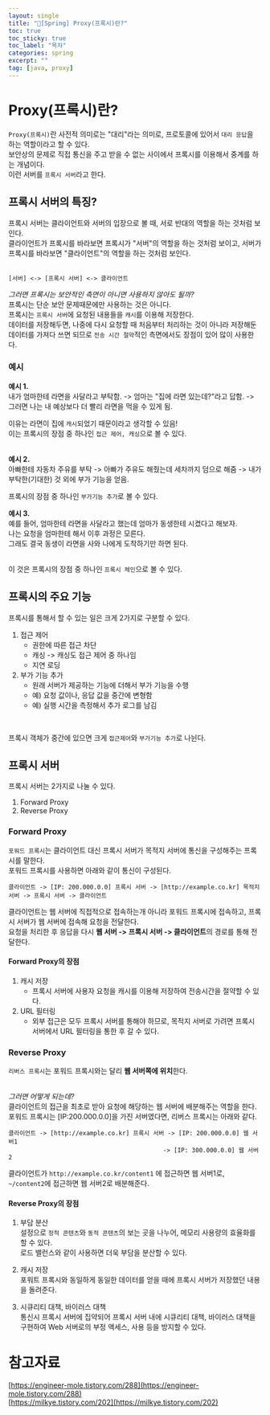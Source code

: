 ```yaml
---
layout: single
title: "📘[Spring] Proxy(프록시)란?"
toc: true
toc_sticky: true
toc_label: "목차"
categories: spring
excerpt: ""
tag: [java, proxy]
---
```


# Proxy(프록시)란?
`Proxy(프록시)`란 사전적 의미로는 "대리"라는 의미로, 프로토콜에 있어서 `대리 응답`을 하는 역할이라고 할 수 있다.  
보안상의 문제로 직접 통신을 주고 받을 수 없는 사이에서 프록시를 이용해서 중계를 하는 개념이다.  
이런 서버를 `프록시 서버`라고 한다.  


## 프록시 서버의 특징?
프록시 서버는 클라이언트와 서버의 입장으로 볼 때, 서로 반대의 역할을 하는 것처럼 보인다.  
클라이언트가 프록시를 바라보면 프록시가 "서버"의 역할을 하는 것처럼 보이고, 서버가 프록시를 바라보면 "클라이언트"의 역할을 하는 것처럼 보인다.  
<br>

```
[서버] <-> [프록시 서버] <-> 클라이언트
```  

*그러면 프록시는 보안적인 측면이 아니면 사용하지 않아도 될까?*  
프록시는 단순 보안 문제때문에만 사용하는 것은 아니다.  
프록시는 `프록시 서버`에 요청된 내용들을 `캐시`를 이용해 저장한다.  
데이터를 저장해두면, 나중에 다시 요청할 때 처음부터 처리하는 것이 아니라 저장해둔 데이터를 가져다 쓰면 되므로 `전송 시간 절약`적인 측면에서도 장점이 있어 많이 사용한다.  

### 예시
**예시 1.**  
내가 엄마한테 라면을 사달라고 부탁함. -> 엄마는 "집에 라면 있는데?"라고 답함. -> 그러면 나는 내 예상보다 더 빨리 라면을 먹을 수 있게 됨.
<br>

이유는 라면이 집에 `캐시`되었기 때문이라고 생각할 수 있음!  
이는 프록시의 장점 중 하나인 `접근 제어, 캐싱`으로 볼 수 있다.   
<br>

**예시 2.**  
아빠한테 자동차 주유를 부탁 -> 아빠가 주유도 해줬는데 세차까지 덤으로 해줌 -> 내가 부탁한(기대한) 것 외에 부가 기능을 얻음.
<br>

프록시의 장점 중 하나인 `부가기능 추가`로 볼 수 있다. 
<br>

**예시 3.**  
예를 들어, 엄마한테 라면을 사달라고 했는데 엄마가 동생한테 시켰다고 해보자.  
나는 요청을 엄마한테 해서 이후 과정은 모른다.  
그래도 결국 동생이 라면을 사와 나에게 도착하기만 하면 된다.  
<br>

이 것은 프록시의 장점 중 하나인 `프록시 체인`으로 볼 수 있다.  

## 프록시의 주요 기능
프록시를 통해서 할 수 있는 일은 크게 2가지로 구분할 수 있다.  
1. 접근 제어  
   - 권한에 따른 접근 차단  
   - 캐싱 -> 캐싱도 접근 제어 중 하나임  
   - 지연 로딩  
2. 부가 기능 추가  
   - 원래 서버가 제공하는 기능에 더해서 부가 기능을 수행  
   - 예) 요청 값이나, 응답 값을 중간에 변형함  
   - 예) 실행 시간을 측정해서 추가 로그를 남김  
<br>

프록시 객체가 중간에 있으면 크게 `접근제어`와 `부가기능 추가`로 나뉜다.  

## 프록시 서버
프록시 서버는 2가지로 나눌 수 있다.  
1. Forward Proxy
2. Reverse Proxy

### Forward Proxy
`포워드 프록시`는 클라이언트 대신 프록시 서버가 목적지 서버에 통신을 구성해주는 프록시를 말한다.  
포워드 프록시를 사용하면 아래와 같이 통신이 구성된다.  
```
클라이언트 -> [IP: 200.000.0.0] 프록시 서버 -> [http://example.co.kr] 목적지 서버 -> 프록시 서버 -> 클라이언트
```  
클라이언트는 웹 서버에 직접적으로 접속하는개 아니라 포워드 프록시에 접속하고, 프록시 서버가 웹 서버에 접속해 요청을 전달한다.  
요청을 처리한 후 응답을 다시 **웹 서버 -> 프록시 서버 -> 클라이언트**의 경로를 통해 전달한다.  

#### Forward Proxy의 장점
1. 캐시 저장
   - 프록시 서버에 사용자 요청을 캐시를 이용해 저장하여 전송시간을 절약할 수 있다.  
2. URL 필터링
   - 외부 접근은 모두 프록시 서버를 통해야 하므로, 목적지 서버로 가려면 프록시 서버에서 URL 필터링을 통한 후 갈 수 있다.  


### Reverse Proxy
`리버스 프록시`는 포워드 프록시와는 달리 **웹 서버쪽에 위치**한다.  
<br>

*그러면 어떻게 되는데?*  
클라이언트의 접근을 최초로 받아 요청에 해당하는 웹 서버에 배분해주는 역할을 한다.  
포워드 프록시는 [IP:200.000.0.0]을 가진 서버였다면, 리버스 프록시는 아래와 같다.  
```
클라이언트 -> [http://example.co.kr] 프록시 서버 -> [IP: 200.000.0.0] 웹 서버1
                                           -> [IP: 300.000.0.0] 웹 서버2
```  
클라이언트가 `http://example.co.kr/content1` 에 접근하면 웹 서버1로, `~/content2`에 접근하면 웹 서버2로 배분해준다.  

#### Reverse Proxy의 장점
1. 부담 분산  
설정으로 `정적 콘텐츠`와 `동적 콘텐츠`의 보는 곳을 나누어, 메모리 사용량의 효율화를 할 수 있다.  
로드 밸런스와 같이 사용하면 더욱 부담을 분산할 수 있다.  

2. 캐시 저장  
포워트 프록시와 동일하게 동일한 데이터를 얻을 때에 프록시 서버가 저장했던 내용을 돌려준다.  

3. 시큐리티 대책, 바이러스 대책  
통신시 프록시 서버에 집약되어 프록시 서버 내에 시큐리티 대책, 바이러스 대책을 구현하여 Web 서버로의 부정 액세스, 사용 등을 방지할 수 있다.  

# 참고자료
[https://engineer-mole.tistory.com/288](https://engineer-mole.tistory.com/288)  
[https://milkye.tistory.com/202](https://milkye.tistory.com/202)  